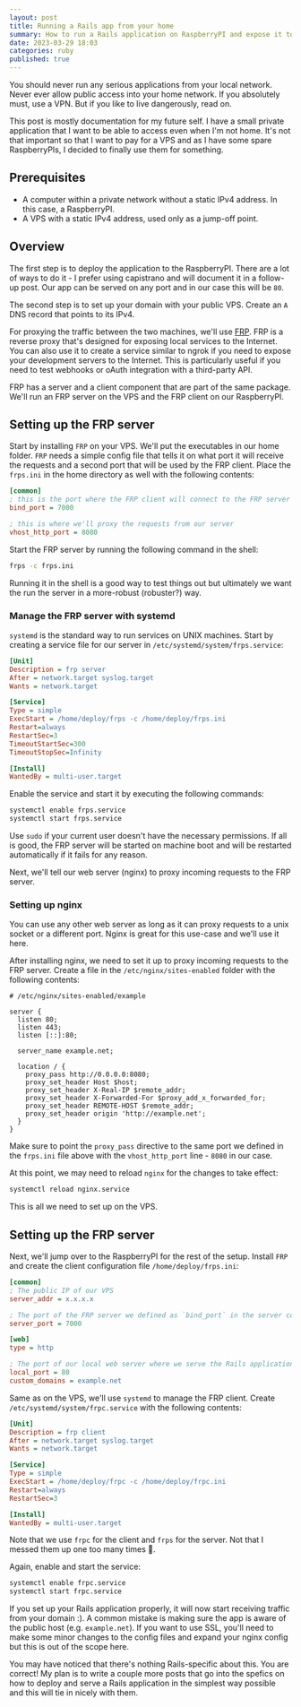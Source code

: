 ```yaml
---
layout: post
title: Running a Rails app from your home
summary: How to run a Rails application on RaspberryPI and expose it to the internet
date: 2023-03-29 18:03
categories: ruby
published: true
---
```


You should never run any serious applications from your local network. Never ever allow public
access into your home network. If you absolutely must, use a VPN. But if you like to live
dangerously, read on.

This post is mostly documentation for my future self. I have a small private application that I
want to be able to access even when I'm not home. It's not that important so that I want to pay
for a VPS and as I have some spare RaspberryPIs, I decided to finally use them for something.

## Prerequisites

<ul class="list-disc">
  <li>
    A computer within a private network without a static IPv4 address. In this case, a RaspberryPI.
  </li>
  <li>
    A VPS with a static IPv4 address, used only as a jump-off point.
  </li>
</ul>

## Overview

The first step is to deploy the application to the RaspberryPI. There are a lot of ways to do it - I prefer using capistrano and will document it in a follow-up post. Our app can be served on
any port and in our case this will be `80`.

The second step is to set up your domain with your public VPS. Create an
`A` DNS record that points to its IPv4.

For proxying the traffic between the two machines, we'll use <a
href="https://github.com/fatedier/frp" target="_blank">FRP</a>. FRP is a reverse proxy that's
designed for exposing local services to the Internet. You can also use it to create a service
similar to ngrok if you need to expose your development servers to the Internet. This is
particularly useful if you need to test webhooks or oAuth integration with a third-party API.

FRP has a server and a client component that are part of the same package. We'll run an FRP
server on the VPS and the FRP client on our RaspberryPI.

## Setting up the FRP server

Start by installing `FRP` on your VPS. We'll put the executables in our home folder. `FRP` needs a
simple config file that tells it on what port it will receive the requests and a second port that
will be used by the FRP client. Place the `frps.ini` in the home directory as well
with the following contents:

```ini
[common]
; this is the port where the FRP client will connect to the FRP server
bind_port = 7000

; this is where we'll proxy the requests from our server
vhost_http_port = 8080
```

Start the FRP server by running the following command in the shell:

```sh
frps -c frps.ini
```

Running it in the shell is a good way to test things out but ultimately we want the run the server
in a more-robust (robuster?) way.

### Manage the FRP server with systemd

`systemd` is the standard way to run services on UNIX machines. Start by creating a service file
for our server in `/etc/systemd/system/frps.service`:

```ini
[Unit]
Description = frp server
After = network.target syslog.target
Wants = network.target

[Service]
Type = simple
ExecStart = /home/deploy/frps -c /home/deploy/frps.ini
Restart=always
RestartSec=3
TimeoutStartSec=300
TimeoutStopSec=Infinity

[Install]
WantedBy = multi-user.target
```

Enable the service and start it by executing the following commands:

```sh
systemctl enable frps.service
systemctl start frps.service
```

Use `sudo` if your current user doesn't have the necessary permissions. If all is good, the FRP
server will be started on machine boot and will be restarted automatically if it fails for any
reason.

Next, we'll tell our web server (nginx) to proxy incoming requests to the FRP server.

### Setting up nginx

You can use any other web server as long as it can proxy requests to a unix socket or a different
port. Nginx is great for this use-case and we'll use it here.

After installing nginx, we need to set it up to proxy incoming requests to the FRP server. Create a
file in the `/etc/nginx/sites-enabled` folder with the following contents:

```nginx
# /etc/nginx/sites-enabled/example

server {
  listen 80;
  listen 443;
  listen [::]:80;

  server_name example.net;

  location / {
    proxy_pass http://0.0.0.0:8080;
    proxy_set_header Host $host;
    proxy_set_header X-Real-IP $remote_addr;
    proxy_set_header X-Forwarded-For $proxy_add_x_forwarded_for;
    proxy_set_header REMOTE-HOST $remote_addr;
    proxy_set_header origin 'http://example.net';
  }
}
```

Make sure to point the `proxy_pass` directive to the same port we defined in the `frps.ini` file
above with the `vhost_http_port` line - `8080` in our case.

At this point, we may need to reload `nginx` for the changes to take effect:

```sh
systemctl reload nginx.service
```

This is all we need to set up on the VPS.

## Setting up the FRP server

Next, we'll jump over to the RaspberryPI for the rest of the setup. Install `FRP` and
create the client configuration file `/home/deploy/frps.ini`:

```ini
[common]
; The public IP of our VPS
server_addr = x.x.x.x

; The port of the FRP server we defined as `bind_port` in the server configuration
server_port = 7000

[web]
type = http

; The port of our local web server where we serve the Rails application
local_port = 80
custom_domains = example.net
```

Same as on the VPS, we'll use `systemd` to manage the FRP client. Create
`/etc/systemd/system/frpc.service` with the following contents:

```ini
[Unit]
Description = frp client
After = network.target syslog.target
Wants = network.target

[Service]
Type = simple
ExecStart = /home/deploy/frpc -c /home/deploy/frpc.ini
Restart=always
RestartSec=3

[Install]
WantedBy = multi-user.target
```

Note that we use `frpc` for the client and `frps` for the server. Not that I messed them up one too
many times 😬.

Again, enable and start the service:

```sh
systemctl enable frpc.service
systemctl start frpc.service
```

If you set up your Rails application properly, it will now start receiving traffic from your domain
:). A common mistake is making sure the app is aware of the public host (e.g. `example.net`). If
you want to use SSL, you'll need to make some minor changes to the config files and expand your
nginx config but this is out of the scope here.

You may have noticed that there's nothing Rails-specific about this. You are correct! My plan is to
write a couple more posts that go into the spefics on how to deploy and serve a Rails application
in the simplest way possible and this will tie in nicely with them.
